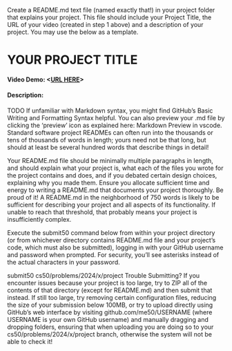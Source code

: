 Create a README.md text file (named exactly that!) in your project folder that explains your project. This file should include your Project Title, the URL of your video (created in step 1 above) and a description of your project. You may use the below as a template.

# YOUR PROJECT TITLE
#### Video Demo:  <[URL HERE](https://www.youtube.com/watch?v=2Mx2v0pEt_A)>
#### Description:
TODO
If unfamiliar with Markdown syntax, you might find GitHub’s Basic Writing and Formatting Syntax helpful. You can also preview your .md file by clicking the ‘preview’ icon as explained here: Markdown Preview in vscode. Standard software project READMEs can often run into the thousands or tens of thousands of words in length; yours need not be that long, but should at least be several hundred words that describe things in detail!

Your README.md file should be minimally multiple paragraphs in length, and should explain what your project is, what each of the files you wrote for the project contains and does, and if you debated certain design choices, explaining why you made them. Ensure you allocate sufficient time and energy to writing a README.md that documents your project thoroughly. Be proud of it! A README.md in the neighborhood of 750 words is likely to be sufficient for describing your project and all aspects of its functionality. If unable to reach that threshold, that probably means your project is insufficiently complex.

Execute the submit50 command below from within your project directory (or from whichever directory contains README.md file and your project’s code, which must also be submitted), logging in with your GitHub username and password when prompted. For security, you’ll see asterisks instead of the actual characters in your password.

submit50 cs50/problems/2024/x/project
Trouble Submitting?
If you encounter issues because your project is too large, try to ZIP all of the contents of that directory (except for README.md) and then submit that instead. If still too large, try removing certain configuration files, reducing the size of your submission below 100MB, or try to upload directly using GitHub’s web interface by visiting github.com/me50/USERNAME (where USERNAME is your own GitHub username) and manually dragging and dropping folders, ensuring that when uploading you are doing so to your cs50/problems/2024/x/project branch, otherwise the system will not be able to check it!